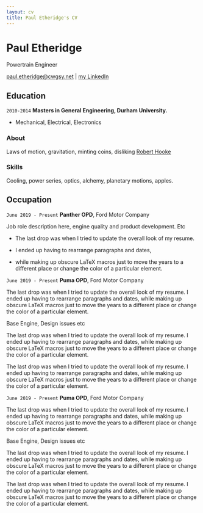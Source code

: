 ```yaml
---
layout: cv
title: Paul Etheridge's CV
---
```

# Paul Etheridge
Powertrain Engineer

<div id="webaddress">
<a href="paul.etheridge@cwgsy.net">paul.etheridge@cwgsy.net</a>
| <a href="https://www.linkedin.com/in/pretheridge/">my LinkedIn</a>
</div>

## Education

`2010-2014`
__Masters in General Engineering, Durham University.__
- Mechanical, Electrical, Electronics

### About

Laws of motion, gravitation, minting coins, disliking [Robert Hooke](http://en.wikipedia.org/wiki/Robert_Hooke)

### Skills

Cooling, power series, optics, alchemy, planetary motions, apples.

## Occupation

`June 2019 - Present`
__Panther OPD__, Ford Motor Company

Job role description here, engine quality and product development. Etc 

- The last drop was when I tried to update the overall look of my resume.

- I ended up having to rearrange paragraphs and dates,

- while making up obscure LaTeX macros just to move the years to a different place 
or change the color of a particular element.


`June 2019 - Present`
__Puma OPD__, Ford Motor Company

The last drop was when I tried to update the overall look of my resume. I ended up having to rearrange paragraphs and dates, while making up obscure LaTeX macros just to move the years to a different place or change the color of a particular element.

Base Engine, Design issues etc

The last drop was when I tried to update the overall look of my resume. I ended up having to rearrange paragraphs and dates, while making up obscure LaTeX macros just to move the years to a different place or change the color of a particular element.

The last drop was when I tried to update the overall look of my resume. I ended up having to rearrange paragraphs and dates, while making up obscure LaTeX macros just to move the years to a different place or change the color of a particular element.


`June 2019 - Present`
__Puma OPD__, Ford Motor Company

The last drop was when I tried to update the overall look of my resume. I ended up having to rearrange paragraphs and dates, while making up obscure LaTeX macros just to move the years to a different place or change the color of a particular element.

Base Engine, Design issues etc

The last drop was when I tried to update the overall look of my resume. I ended up having to rearrange paragraphs and dates, while making up obscure LaTeX macros just to move the years to a different place or change the color of a particular element.

The last drop was when I tried to update the overall look of my resume. I ended up having to rearrange paragraphs and dates, while making up obscure LaTeX macros just to move the years to a different place or change the color of a particular element.

<!-- ### Footer

Last updated: Jan 2022 -->



